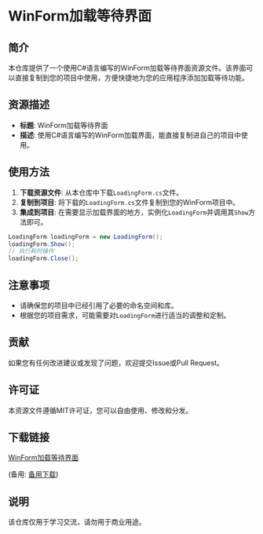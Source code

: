# WinForm加载等待界面

## 简介

本仓库提供了一个使用C#语言编写的WinForm加载等待界面资源文件。该界面可以直接复制到您的项目中使用，方便快捷地为您的应用程序添加加载等待功能。

## 资源描述

- **标题**: WinForm加载等待界面
- **描述**: 使用C#语言编写的WinForm加载界面，能直接复制进自己的项目中使用。

## 使用方法

1. **下载资源文件**: 从本仓库中下载`LoadingForm.cs`文件。
2. **复制到项目**: 将下载的`LoadingForm.cs`文件复制到您的WinForm项目中。
3. **集成到项目**: 在需要显示加载界面的地方，实例化`LoadingForm`并调用其`Show`方法即可。

```csharp
LoadingForm loadingForm = new LoadingForm();
loadingForm.Show();
// 执行耗时操作
loadingForm.Close();
```

## 注意事项

- 请确保您的项目中已经引用了必要的命名空间和库。
- 根据您的项目需求，可能需要对`LoadingForm`进行适当的调整和定制。

## 贡献

如果您有任何改进建议或发现了问题，欢迎提交Issue或Pull Request。

## 许可证

本资源文件遵循MIT许可证，您可以自由使用、修改和分发。

## 下载链接
[WinForm加载等待界面](https://pan.quark.cn/s/2f1de907bdf8) 

(备用: [备用下载](https://pan.baidu.com/s/1v-oBv0HtPkXkeSKoqLBInA?pwd=1234))

## 说明

该仓库仅用于学习交流，请勿用于商业用途。
